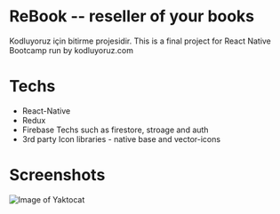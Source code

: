 # ReBook -- reseller of your books

Kodluyoruz için bitirme projesidir.
This is a final project for React Native Bootcamp run by kodluyoruz.com


# Techs
* React-Native
* Redux
* Firebase Techs such as firestore, stroage and auth
* 3rd party Icon libraries - native base and vector-icons


# Screenshots



![Image of Yaktocat](https://firebasestorage.googleapis.com/v0/b/rebook-6d8b6.appspot.com/o/rebook%2Fre.jpg?alt=media&token=0227344f-4056-4023-bbc2-daa85077bc68)

